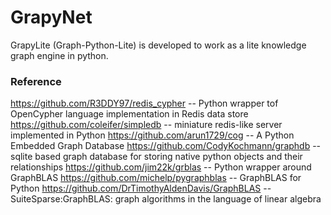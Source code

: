 # GrapyNet
GrapyLite (Graph-Python-Lite) is developed to work as a lite knowledge graph engine in python.

### Reference

https://github.com/R3DDY97/redis_cypher    -- Python wrapper tof OpenCypher language implementation in Redis data store
https://github.com/coleifer/simpledb       -- miniature redis-like server implemented in Python
https://github.com/arun1729/cog            -- A Python Embedded Graph Database
https://github.com/CodyKochmann/graphdb    -- sqlite based graph database for storing native python objects and their relationships
https://github.com/jim22k/grblas           -- Python wrapper around GraphBLAS
https://github.com/michelp/pygraphblas     -- GraphBLAS for Python
https://github.com/DrTimothyAldenDavis/GraphBLAS --SuiteSparse:GraphBLAS: graph algorithms in the language of linear algebra

